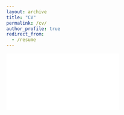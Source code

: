 ```yaml
---
layout: archive
title: "CV"
permalink: /cv/
author_profile: true
redirect_from:
  - /resume
---
```


<!-- [Link](https://drive.google.com/file/d/1HYC-DTx6gIUszvd5BKwsBiQOnfQ2YZLY/view?usp=sharing) -->

<embed src="{{ site.baseurl }}/files/FIslam_CV.pdf">
